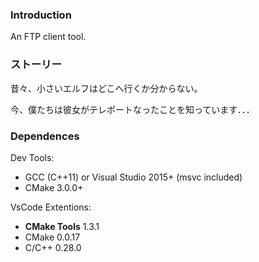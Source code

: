 ### Introduction

An FTP client tool.

### ストーリー

昔々、小さいエルフはどこへ行くか分からない。

今、僕たちは彼女がテレポートなったことを知っています．．．


### Dependences

Dev Tools:
- GCC (C++11) or Visual Studio 2015+ (msvc included)
- CMake 3.0.0+

VsCode Extentions:
- **CMake Tools** 1.3.1
- CMake 0.0.17
- C/C++ 0.28.0

